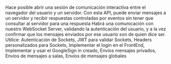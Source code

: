 Hace posible abrir una sesión de comunicación interactiva entre el navegador del usuario y un servidor. 
Con esta API, puede enviar mensajes a un servidor y recibir respuestas controladas por eventos sin tener que consultar al servidor para una respuesta
Habrá una comunicación con nuestro WebSocket Server, validando la autenticación del usuario, y a la vez confirmar que los mensajes enviados por ese usuario son de quien dice ser.
Utilice: Autenticación de Sockets, JWT para validar Sockets, Headers personalizados para Sockets, Implementar el login en el FrontEnd, Implementar y usar el GoogleSign in creado, Envíos mensajes privados, Envíos de mensajes a salas, Envíos de mensajes globales
